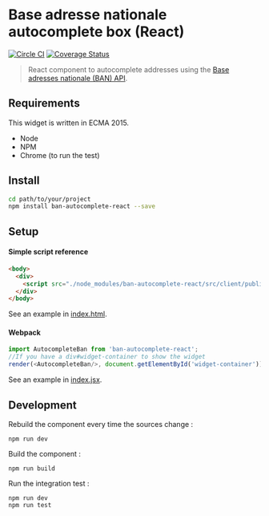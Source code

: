 Base adresse nationale autocomplete box (React)
======================
[![Circle CI](https://circleci.com/gh/ThibautGery/ban-autocomplete-react.svg?style=svg)](https://circleci.com/gh/ThibautGery/ban-autocomplete-react)
[![Coverage Status](https://coveralls.io/repos/github/ThibautGery/ban-autocomplete-react/badge.svg?branch=master)](https://coveralls.io/github/ThibautGery/ban-autocomplete-react?branch=master)

 > React component to autocomplete addresses using the [Base adresses nationale (BAN)  API](http://adresse.data.gouv.fr/api/).


Requirements
------------

This widget is written in ECMA 2015.

* Node
* NPM
* Chrome (to run the test)

Install
-------

```bash
cd path/to/your/project
npm install ban-autocomplete-react --save
```

Setup
-----

#### Simple script reference

```html
<body>
  <div>
    <script src="./node_modules/ban-autocomplete-react/src/client/public/bundle.js" type="text/javascript"></script>
  </div>
</body>
```

See an example in [index.html](src/client/index.html).


#### Webpack

```js
import AutocompleteBan from 'ban-autocomplete-react';
//If you have a div#widget-container to show the widget
render(<AutocompleteBan/>, document.getElementById('widget-container'));
```

See an example in [index.jsx](examples/app/index.jsx).

Development
-----------

Rebuild the component every time the sources change :

```
npm run dev
```

Build the component :

```
npm run build
```

Run the integration test :

```
npm run dev
npm run test
```
